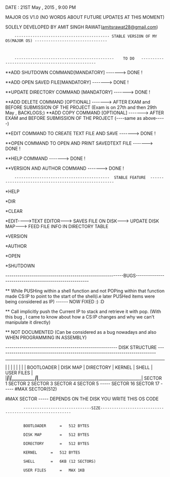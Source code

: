 
DATE : 21ST May , 2015 , 9:00 PM 	

MAJOR OS 
V1.0 (NO WORDS ABOUT FUTURE UPDATES AT THIS MOMENT)
	
SOLELY DEVELOPED BY AMIT SINGH RAWAT(amitsrawat28@gmail.com)
	


		------------------------------------------ STABLE VERSION OF MY OS(MAJOR OS) --------------------------------

	

		--------------------------------------------	TO DO   --------------------------------------------------


**ADD SHUTDOWN COMMAND[MANDATORY]				------->	DONE !

**ADD OPEN SAVED FILE[MANDATORY]				------->	DONE !

**UPDATE DIRECTORY COMMAND [MANDATORY]		-------> 	DONE !

**ADD DELETE COMMAND [OPTIONAL]					------->	AFTER EXAM and BEFORE SUBMISSION OF THE PROJECT	(Exam is on 27th and then 29th May , BACKLOGS;)
**ADD COPY COMMAND [OPTIONAL]					  ------->	AFTER EXAM and BEFORE SUBMISSION OF THE PROJECT (----same as above-----)

**EDIT COMMAND TO CREATE TEXT FILE AND SAVE			-------> 	DONE !

**OPEN COMMAND TO OPEN AND PRINT SAVEDTEXT FILE 		------->	DONE !

**HELP COMMAND							------->	DONE !

**VERSION AND AUTHOR COMMAND					------->	DONE !

		
		------------------------------------------	STABLE FEATURE	------------------------------------------------------


*HELP

*DIR

*CLEAR

*EDIT---->TEXT EDITOR---> SAVES FILE ON DISK---> UPDATE DISK MAP---> FEED FILE INFO IN DIRECTORY TABLE

*VERSION

*AUTHOR

*OPEN

*SHUTDOWN

	
----------------------------------------------------------BUGS-------------------------------------------------------


** While PUSHing within a shell function and not POPing within that function made CS:IP to point to the start of the shell(i.e later PUSHed items were being considered as IP) ------ NOW FIXED  :)  :D

** Call implicitly push the Current IP to stack and retrieve it with pop.
(With this bug , I came to know about how a CS:IP changes and why we can't manipulate it directly)


** NOT DOCUMENTED (Can be considered as a bug nowadays and also WHEN PROGRAMMING IN ASSEMBLY)


	

-------------------------------------------------------   DISK STRUCTURE   -----------------------------------------------------------------------------


_________________________________________________________________________________________________________________________________________________
|  	 	        |		          |		          |		        |				                  |						                                                    |
| BOOTLOADER 	|   DISK MAP	|   DIRECTORY	|   KERNEL	|            SHELL    		|		                  USER FILES			                          |				
|_____________|_____________|_____________|___________|_________________________|_______________________________________________________________|
   SECTOR 1    	  SECTOR 2   	  SECTOR 3     SECTOR 4  SECTOR 5  -----  SECTOR 16         SECTOR 17    -----    #MAX SECTOR(512)


#MAX SECTOR ----- DEPENDS ON THE DISK YOU WRITE THIS OS CODE

			------------------------------SIZE---------------------------------------------------------
   

			BOOTLOADER  	= 	512 BYTES
   
			DISK MAP    	= 	512 BYTES
   
			DIRECTORY   	= 	512 BYTES
   
			KERNEL	   	= 	512 BYTES
   
			SHELL	   	= 	6KB (12 SECTORS)
   
			USER FILES  	= 	MAX 1KB
   




